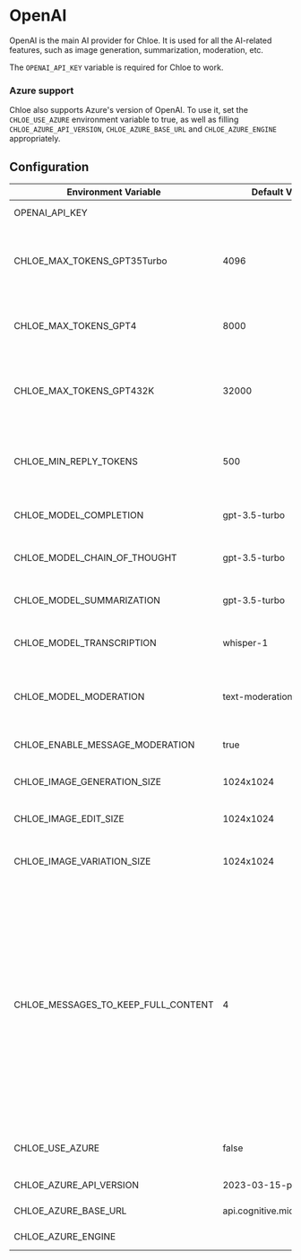 # OpenAI

OpenAI is the main AI provider for Chloe. It is used for all the AI-related features, such as
image generation, summarization, moderation, etc.

The `OPENAI_API_KEY` variable is required for Chloe to work.

### Azure support

Chloe also supports Azure's version of OpenAI. To use it, set the `CHLOE_USE_AZURE` environment
variable to true, as well as filling `CHLOE_AZURE_API_VERSION`, `CHLOE_AZURE_BASE_URL`
and `CHLOE_AZURE_ENGINE` appropriately.

## Configuration

| Environment Variable                | Default Value               | Description                                                                                                                                                                                                                        | Options                                                                                                         |
|-------------------------------------|-----------------------------|------------------------------------------------------------------------------------------------------------------------------------------------------------------------------------------------------------------------------------|-----------------------------------------------------------------------------------------------------------------|
| OPENAI_API_KEY                      |                             | OpenAI API key, required                                                                                                                                                                                                           |                                                                                                                 |
| CHLOE_MAX_TOKENS_GPT35Turbo         | 4096                        | Maximum number of tokens GPT-3.5 Turbo is capable of holding                                                                                                                                                                       |                                                                                                                 |
| CHLOE_MAX_TOKENS_GPT4               | 8000                        | Maximum number of tokens GPT-4 is capable of holding                                                                                                                                                                               |                                                                                                                 |
| CHLOE_MAX_TOKENS_GPT432K            | 32000                       | Maximum number of tokens GPT-4 32K is capable of holding                                                                                                                                                                           |                                                                                                                 |
| CHLOE_MIN_REPLY_TOKENS              | 500                         | Minimum number of tokens that should be available to reply with                                                                                                                                                                    |                                                                                                                 |
| CHLOE_MODEL_COMPLETION              | gpt-3.5-turbo               | Model to use for completion requests                                                                                                                                                                                               | Refer to the [docs](https://platform.openai.com/docs/api-reference/completions/create#completions/create-model) |
| CHLOE_MODEL_CHAIN_OF_THOUGHT        | gpt-3.5-turbo               | Model to use for chain of thought analysis                                                                                                                                                                                         | Refer to the [docs](https://platform.openai.com/docs/api-reference/completions/create#completions/create-model) |
| CHLOE_MODEL_SUMMARIZATION           | gpt-3.5-turbo               | Model to use for summarization                                                                                                                                                                                                     | Refer to the [docs](https://platform.openai.com/docs/api-reference/completions/create#completions/create-model) |
| CHLOE_MODEL_TRANSCRIPTION           | whisper-1                   | Model to use for audio transcription requests                                                                                                                                                                                      | Refer to the [docs](https://platform.openai.com/docs/api-reference/audio/create#audio/create-model)             |
| CHLOE_MODEL_MODERATION              | text-moderation-latest      | Model to use for message content moderation requests                                                                                                                                                                               | Refer to the [docs](https://platform.openai.com/docs/api-reference/moderations/create#moderations/create-model) |
| CHLOE_ENABLE_MESSAGE_MODERATION     | true                        | Whether to moderate messages                                                                                                                                                                                                       | true<br/>false                                                                                                  |
| CHLOE_IMAGE_GENERATION_SIZE         | 1024x1024                   | Size of generated images                                                                                                                                                                                                           | 256x256<br/>512x512<br/>1024x1024                                                                               |
| CHLOE_IMAGE_EDIT_SIZE               | 1024x1024                   | Size of generated image edits                                                                                                                                                                                                      | 256x256<br/>512x512<br/>1024x1024                                                                               |
| CHLOE_IMAGE_VARIATION_SIZE          | 1024x1024                   | Size of generated image variations                                                                                                                                                                                                 | 256x256<br/>512x512<br/>1024x1024                                                                               |
| CHLOE_MESSAGES_TO_KEEP_FULL_CONTENT | 4                           | To increase context, the bot summarizes messages in the background using Extreme TLDR. This setting controls how many of the most recent messages it should keep the full content of in order to provide a better user experience. |                                                                                                                 |
| CHLOE_USE_AZURE                     | false                       | Whether to use Azure's version of OpenAI                                                                                                                                                                                           | true<br/>false                                                                                                  |
| CHLOE_AZURE_API_VERSION             | 2023-03-15-preview          | Azure API version to use                                                                                                                                                                                                           |                                                                                                                 |
| CHLOE_AZURE_BASE_URL                | api.cognitive.microsoft.com | Azure base URL to use                                                                                                                                                                                                              |                                                                                                                 |
| CHLOE_AZURE_ENGINE                  |                             | Azure engine to use                                                                                                                                                                                                                |                                                                                                                 |
